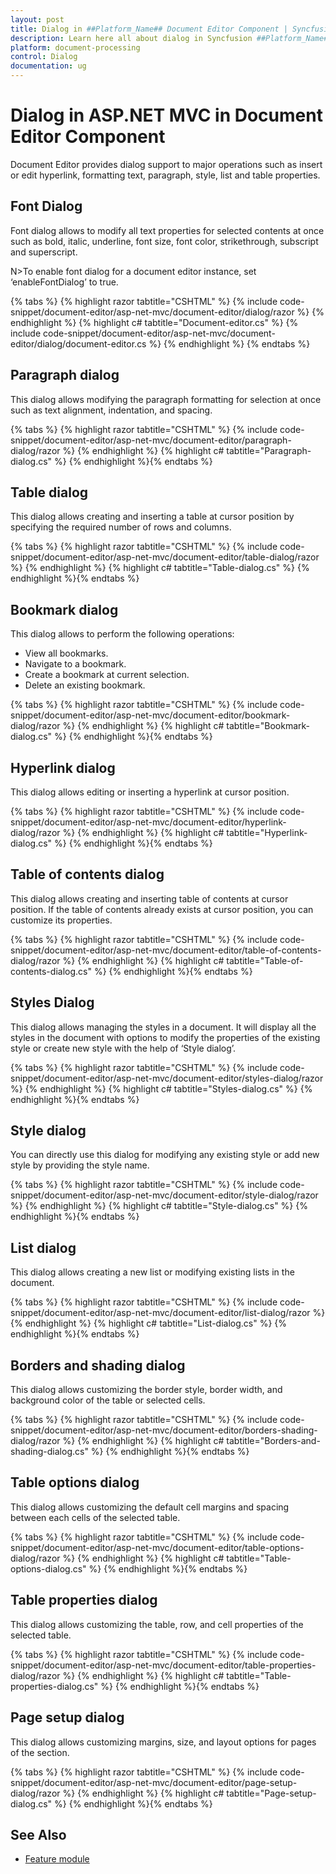 ```yaml
---
layout: post
title: Dialog in ##Platform_Name## Document Editor Component | Syncfusion
description: Learn here all about dialog in Syncfusion ##Platform_Name## Document Editor component of Syncfusion Essential JS 2 and more.
platform: document-processing
control: Dialog
documentation: ug
---
```



# Dialog in ASP.NET MVC in Document Editor Component

Document Editor provides dialog support to major operations such as insert or edit hyperlink, formatting text, paragraph, style, list and table properties.

## Font Dialog

Font dialog allows to modify all text properties for selected contents at once such as bold, italic, underline, font size, font color, strikethrough, subscript and superscript.

N>To enable font dialog for a document editor instance, set ‘enableFontDialog’ to true.



{% tabs %}
{% highlight razor tabtitle="CSHTML" %}
{% include code-snippet/document-editor/asp-net-mvc/document-editor/dialog/razor %}
{% endhighlight %}
{% highlight c# tabtitle="Document-editor.cs" %}
{% include code-snippet/document-editor/asp-net-mvc/document-editor/dialog/document-editor.cs %}
{% endhighlight %}
{% endtabs %}




## Paragraph dialog

This dialog allows modifying the paragraph formatting for selection at once such as text alignment, indentation, and spacing.



{% tabs %}
{% highlight razor tabtitle="CSHTML" %}
{% include code-snippet/document-editor/asp-net-mvc/document-editor/paragraph-dialog/razor %}
{% endhighlight %}
{% highlight c# tabtitle="Paragraph-dialog.cs" %}
{% endhighlight %}{% endtabs %}




## Table dialog

This dialog allows creating and inserting a table at cursor position by specifying the required number of rows and columns.



{% tabs %}
{% highlight razor tabtitle="CSHTML" %}
{% include code-snippet/document-editor/asp-net-mvc/document-editor/table-dialog/razor %}
{% endhighlight %}
{% highlight c# tabtitle="Table-dialog.cs" %}
{% endhighlight %}{% endtabs %}




## Bookmark dialog

This dialog allows to perform the following operations:

* View all bookmarks.
* Navigate to a bookmark.
* Create a bookmark at current selection.
* Delete an existing bookmark.



{% tabs %}
{% highlight razor tabtitle="CSHTML" %}
{% include code-snippet/document-editor/asp-net-mvc/document-editor/bookmark-dialog/razor %}
{% endhighlight %}
{% highlight c# tabtitle="Bookmark-dialog.cs" %}
{% endhighlight %}{% endtabs %}




## Hyperlink dialog

This dialog allows editing or inserting a hyperlink at cursor position.



{% tabs %}
{% highlight razor tabtitle="CSHTML" %}
{% include code-snippet/document-editor/asp-net-mvc/document-editor/hyperlink-dialog/razor %}
{% endhighlight %}
{% highlight c# tabtitle="Hyperlink-dialog.cs" %}
{% endhighlight %}{% endtabs %}




## Table of contents dialog

This dialog allows creating and inserting table of contents at cursor position. If the table of contents already exists at cursor position, you can customize its properties.



{% tabs %}
{% highlight razor tabtitle="CSHTML" %}
{% include code-snippet/document-editor/asp-net-mvc/document-editor/table-of-contents-dialog/razor %}
{% endhighlight %}
{% highlight c# tabtitle="Table-of-contents-dialog.cs" %}
{% endhighlight %}{% endtabs %}




## Styles Dialog

This dialog allows managing the styles in a document. It will display all the styles in the document with options to modify the properties of the existing style or create new style with the help of ‘Style dialog’.



{% tabs %}
{% highlight razor tabtitle="CSHTML" %}
{% include code-snippet/document-editor/asp-net-mvc/document-editor/styles-dialog/razor %}
{% endhighlight %}
{% highlight c# tabtitle="Styles-dialog.cs" %}
{% endhighlight %}{% endtabs %}




## Style dialog

You can directly use this dialog for modifying any existing style or add new style by providing the style name.



{% tabs %}
{% highlight razor tabtitle="CSHTML" %}
{% include code-snippet/document-editor/asp-net-mvc/document-editor/style-dialog/razor %}
{% endhighlight %}
{% highlight c# tabtitle="Style-dialog.cs" %}
{% endhighlight %}{% endtabs %}




## List dialog

This dialog allows creating a new list or modifying existing lists in the document.



{% tabs %}
{% highlight razor tabtitle="CSHTML" %}
{% include code-snippet/document-editor/asp-net-mvc/document-editor/list-dialog/razor %}
{% endhighlight %}
{% highlight c# tabtitle="List-dialog.cs" %}
{% endhighlight %}{% endtabs %}



## Borders and shading dialog

This dialog allows customizing the border style, border width, and background color of the table or selected cells.


{% tabs %}
{% highlight razor tabtitle="CSHTML" %}
{% include code-snippet/document-editor/asp-net-mvc/document-editor/borders-shading-dialog/razor %}
{% endhighlight %}
{% highlight c# tabtitle="Borders-and-shading-dialog.cs" %}
{% endhighlight %}{% endtabs %}



## Table options dialog

This dialog allows customizing the default cell margins and spacing between each cells of the selected table.



{% tabs %}
{% highlight razor tabtitle="CSHTML" %}
{% include code-snippet/document-editor/asp-net-mvc/document-editor/table-options-dialog/razor %}
{% endhighlight %}
{% highlight c# tabtitle="Table-options-dialog.cs" %}
{% endhighlight %}{% endtabs %}




## Table properties dialog

This dialog allows customizing the table, row, and cell properties of the selected table.



{% tabs %}
{% highlight razor tabtitle="CSHTML" %}
{% include code-snippet/document-editor/asp-net-mvc/document-editor/table-properties-dialog/razor %}
{% endhighlight %}
{% highlight c# tabtitle="Table-properties-dialog.cs" %}
{% endhighlight %}{% endtabs %}




## Page setup dialog

This dialog allows customizing margins, size, and layout options for pages of the section.



{% tabs %}
{% highlight razor tabtitle="CSHTML" %}
{% include code-snippet/document-editor/asp-net-mvc/document-editor/page-setup-dialog/razor %}
{% endhighlight %}
{% highlight c# tabtitle="Page-setup-dialog.cs" %}
{% endhighlight %}{% endtabs %}



## See Also

* [Feature module](./feature-module)
